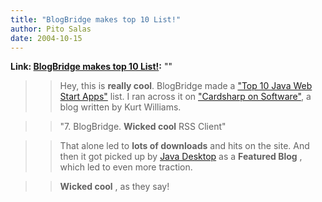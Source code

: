 ```yaml
---
title: "BlogBridge makes top 10 List!"
author: Pito Salas
date: 2004-10-15
---
```


**Link: [BlogBridge makes top 10 List!](None):** ""


>>

>> Hey, this is **really cool**. BlogBridge made a ["Top 10 Java Web Start
Apps"](<http://jroller.com/page/cardsharp/20041006#top_10_java_web_start>)
list. I ran across it on ["Cardsharp on
Software"](<http://jroller.com/page/cardsharp/Weblog?catname=/Java>), a blog
written by Kurt Williams.

>>

>> "7\. BlogBridge. **Wicked cool** RSS Client"

>>

>> That alone led to **lots of downloads** and hits on the site. And then it
got picked up by [Java Desktop](<http://community.java.net/javadesktop/>) as a
**Featured Blog** , which led to even more traction.

>>

>> **Wicked cool** , as they say!


